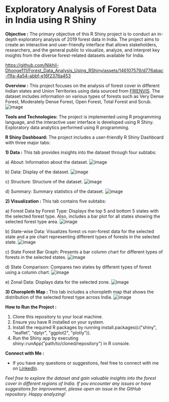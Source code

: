 # Exploratory Analysis of Forest Data in India using R Shiny
**Objective :**
The primary objective of this R Shiny project is to conduct an in-depth exploratory analysis of 2019 forest data in India. The project aims to create an interactive and user-friendly interface that allows stakeholders, researchers, and the general public to visualize, analyze, and interpret key insights from the diverse forest-related datasets available for India.


https://github.com/Nikhil-Dhonge111/Forest_Data_Analysis_Using_RShiny/assets/146107579/d776abac-f1fa-4a54-abbf-e16f2376a453


**Overview :**
This project focuses on the analysis of forest cover in different Indian states and Union Territories using data sourced from [FRIENVIS](https://frienvis.nic.in/Database/Forest-Cover-in-States-UTs-2019_2478.aspx). The dataset includes information on various types of forests such as Very Dense Forest, Moderately Dense Forest, Open Forest, Total Forest and Scrub.
![image](https://github.com/Nikhil-Dhonge111/Forest_Data_Analysis_Using_RShiny/assets/146107579/0b5b3fae-e208-4c24-89c0-dca1ef23159d)

**Tools and Technologies:**
The project is implemented using R programming language, and the interactive user interface is developed using R Shiny. Exploratory data analytics performed using R programming.

**R Shiny Dashboard:**
The project includes a user-friendly R Shiny Dashboard with three major tabs:

**1) Data :**
This tab provides insights into the dataset through four subtabs:
    
a) About: Information about the dataset.
![image](https://github.com/Nikhil-Dhonge111/Forest_Data_Analysis_Using_RShiny/assets/146107579/93457e42-3d5f-45f6-9fe3-d16653ad770e)
    
b) Data: Display of the dataset.
![image](https://github.com/Nikhil-Dhonge111/Forest_Data_Analysis_Using_RShiny/assets/146107579/2a12d620-9af3-45fb-808c-2ee0f2efa127)
    
c) Structure: Structure of the dataset.
![image](https://github.com/Nikhil-Dhonge111/Forest_Data_Analysis_Using_RShiny/assets/146107579/bd5e8ff0-64ed-412c-b21b-f53087947666)
    
d) Summary: Summary statistics of the dataset.
![image](https://github.com/Nikhil-Dhonge111/Forest_Data_Analysis_Using_RShiny/assets/146107579/f18962f2-e4d2-4e1c-97a4-dc0b783cda5a)

**2) Visualization :**
This tab contains five subtabs:
    
a) Forest Data by Forest Type: Displays the top 5 and bottom 5 states with the selected forest type. Also, includes a bar plot for all states showing the selected forest type area.
![image](https://github.com/Nikhil-Dhonge111/Forest_Data_Analysis_Using_RShiny/assets/146107579/d4b96681-d6e7-4ec6-a379-beff18e610fd)
    
b) State-wise Data: Visualizes forest vs non-forest data for the selected state and a pie chart representing different types of forests in the selected state.
![image](https://github.com/Nikhil-Dhonge111/Forest_Data_Analysis_Using_RShiny/assets/146107579/18acdc17-81f7-4090-a9bd-2a09f64a1db6)
    
c) State Forest Bar Graph: Presents a bar column chart for different types of forests in the selected states.
![image](https://github.com/Nikhil-Dhonge111/Forest_Data_Analysis_Using_RShiny/assets/146107579/d641db3e-2ecc-4e12-8fbc-0b988c1d7651)
    
d) State Comparison: Compares two states by different types of forest using a column chart.
![image](https://github.com/Nikhil-Dhonge111/Forest_Data_Analysis_Using_RShiny/assets/146107579/4a230db5-8284-4182-b433-15864087cfdd)
    
e) Zonal Data: Displays data for the selected zone.
![image](https://github.com/Nikhil-Dhonge111/Forest_Data_Analysis_Using_RShiny/assets/146107579/b86c44bc-c303-49dc-9930-22d38e0c286d)

**3) Choropleth Map :**
This tab includes a choropleth map that shows the distribution of the selected forest type across India.
![image](https://github.com/Nikhil-Dhonge111/Forest_Data_Analysis_Using_RShiny/assets/146107579/315f952b-7ad2-46d3-a175-5d581f93e44f)
    

**How to Run the Project :**
1. Clone this repository to your local machine.
2. Ensure you have R installed on your system.
3. Install the required R packages by running install.packages(c("shiny", "leaflet", "dplyr", "ggplot2", "plotly")).
4. Run the Shiny app by executing shiny::runApp("path/to/cloned/repository") in R console.
  
**Connect with Me :**
- If you have any questions or suggestions, feel free to connect with me on [LinkedIn](https://www.linkedin.com/in/nikhil-dhonge/).

*Feel free to explore the dataset and gain valuable insights into the forest cover in different regions of India. If you encounter any issues or have suggestions for improvement, please open an issue in the GitHub repository. Happy analyzing!*
